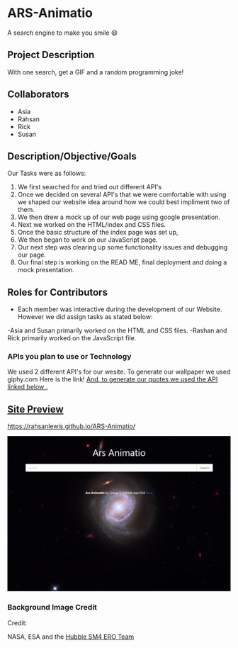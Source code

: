 # ARS-Animatio
A search engine to make you smile 😆

## Project Description
With one search, get a GIF and a random programming joke!

## Collaborators
- Asia
- Rahsan
- Rick
- Susan

## Description/Objective/Goals 
Our Tasks were as follows:
1. We first searched for and tried out different API's 
2. Once we decided on several API's that we were comfortable with using we shaped our website idea around how we could best impliment two of them.
3. We then drew a mock up of our web page using google presentation.
4. Next we worked on the HTML/index and CSS files.
5. Once the basic structure of the index page was set up,
6. We then began to work on our JavaScript page.
7. Our next step was clearing up some functionality issues and debugging our page.
8. Our final step is working on the READ ME, final deployment and doing a mock presentation.

## Roles for Contributors
- Each member was interactive during the development of our Website. However we did assign tasks as stated below:

-Asia and Susan primarily worked on the HTML and CSS files.
-Rashan and Rick primarily worked on the JavaScript file.

### APIs you plan to use or Technology
We used 2 different API's for our wesite. To generate our wallpaper we used giphy.com Here is the link! <a href="https://api.giphy.com"> And, to generate our quotes we used the API linked below
<a href="https://geek-jokes.sameerkumar.website/api?">.

## Site Preview

https://rahsanlewis.github.io/ARS-Animatio/

<img alt="screenshot of Ars Animatio's website" src="./assets/images/ars-animatio-screenshot.png" />


### Background Image Credit

Credit:

NASA, ESA and the [Hubble SM4 ERO Team](https://esahubble.org/images/heic0910n/)
